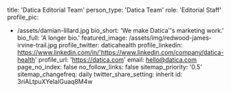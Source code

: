 title: 'Datica Editorial Team'
person_type: 'Datica Team'
role: 'Editorial Staff'
profile_pic:
  - /assets/damian-lillard.jpg
bio_short: 'We make Datica''s marketing work.'
bio_full: 'A longer bio.'
featured_image: /assets/img/redwood-james-irvine-trail.jpg
profile_twitter: daticahealth
profile_linkedin: https://www.linkedin.com/in/'https://www.linkedin.com/company/datica-health'
profile_url: 'https://datica.com'
email: hello@datica.com
page_no_index: false
no_follow_links: false
sitemap_priority: '0.5'
sitemap_changefreq: daily
twitter_share_setting: inherit
id: 3riALtpuXYeIaIGuaq8M4w
